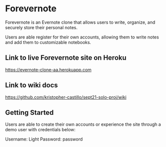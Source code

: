 # Forevernote

Forevernote is an Evernote clone that allows users to write, organize, and securely store their personal notes.

Users are able register for their own accounts, allowing them to write notes and add them to customizable notebooks.

## Link to live Forevernote site on Heroku

https://evernote-clone-aa.herokuapp.com

## Link to wiki docs

https://github.com/kristopher-castillo/sept21-solo-proj/wiki

## Getting Started

Users are able to create their own accounts or experience the site through a demo user with credentials below:

Username: Light
Password: password

